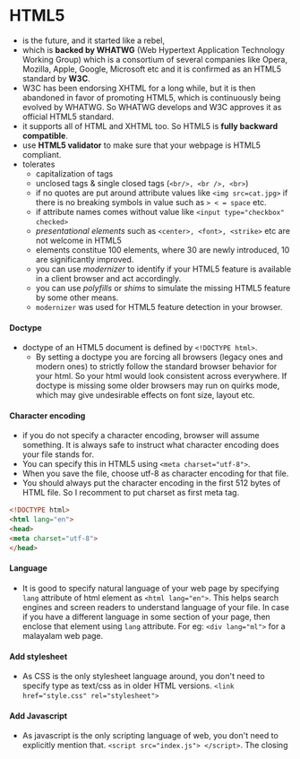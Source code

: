 # HTML5 
- is the future, and it started like a rebel,
- which is **backed by WHATWG** (Web Hypertext Application Technology Working Group) which is a consortium of several companies like Opera, Mozilla, Apple, Google, Microsoft etc and it is confirmed as an HTML5 standard by **W3C**.
- W3C has been endorsing XHTML for a long while, but it is then abandoned in favor of promoting HTML5, which is continuously being evolved by WHATWG. So WHATWG develops and W3C approves it as official HTML5 standard.
- it supports all of HTML and XHTML too. So HTML5 is **fully backward compatible**.
- use **HTML5 validator** to make sure that your webpage is HTML5 compliant.
- tolerates
  - capitalization of tags
  - unclosed tags & single closed tags (`<br/>, <br />, <br>`)
  - if no quotes are put around attribute values like `<img src=cat.jpg>` if there is no breaking symbols in value such as `> < = space` etc.
  - if attribute names comes without value like `<input type="checkbox" checked>`
  - _presentational elements_ such as `<center>, <font>, <strike>` etc are not welcome in HTML5
  - elements constitue 100 elements, where 30 are newly introduced, 10 are significantly improved.
  - you can use _modernizer_ to identify if your HTML5 feature is available in a client browser and act accordingly.
  - you can use _polyfills_ or _shims_ to simulate the missing HTML5 feature by some other means.
  - `modernizer` was used for HTML5 feature detection in your browser.

#### Doctype
- doctype of an HTML5 document is defined by `<!DOCTYPE html>`. 
  - By setting a doctype you are forcing all browsers (legacy ones and modern ones) to strictly follow the standard browser behavior for your html. So your html would look consistent across everywhere. If doctype is missing some older browsers may run on quirks mode, which may give undesirable effects on font size, layout etc.

#### Character encoding
- if you do not specify a character encoding, browser will assume something. It is always safe to instruct what character encoding does your file stands for. 
- You can specify this in HTML5 using `<meta charset="utf-8">`. 
- When you save the file, choose utf-8 as character encoding for that file.
- You should always put the character encoding in the first 512 bytes of HTML file. So I recomment to put charset as first meta tag.
```html
<!DOCTYPE html>
<html lang="en">
<head>
<meta charset="utf-8">
</head>
```

#### Language
- It is good to specify natural language of your web page by specifying `lang` attribute of html element as `<html lang="en">`. This helps search engines and screen readers to understand language of your file. In case if you have a different language in some section of your page, then enclose that element using `lang` attribute. For eg: `<div lang="ml">` for a malayalam web page.

#### Add stylesheet
- As CSS is the only stylesheet language around, you don't need to specify type as text/css as in older HTML versions.
`<link href="style.css" rel="stylesheet">`

#### Add Javascript
- As javascript is the only scripting language of web, you don't need to explicitly mention that.
`<script src="index.js"> </script>`. The closing <script> tag is essential.

# HTML5 Semantic Elements
With the advent of HTML5, semantics of elements used to construct a web page gathered huge significance. HTML5 introduced semantical tags for good **page structure** as well as tags to signify **text information**.

## Semantic elements for page structuring
`<div>` was the only element which took role of every container before HTML5. With HTML5 there are semantic elements which would help screen readers, search bots, accessibility tools to figure out nature of content in each container such as : `<article>`,`<header>`,`<footer>`,`<time>` etc

|Semantical page structure|
|------|
|An example of a good page structure|
|<img src="attachments/01.png" width="650"> |

<details>
  
|Detailed example of semantical page structure|
|------|
|A detailed sample of a good page structure|
|<img src="attachments/02.png" width="650"> |
|A detailed sample of a bad page structure|
|<img src="attachments/03.png" width="650"> |

</details>

Some of the new HTML5 semantic elements are:
- `<figure>`
  - `<figcaption>`
- `<aside>`
- `<nav>`
- `<main>` is the whole wrapper for content. Can have only one main. articles comes inside `<main>`
- `<section>` is preferrable for a block content that starts with a title
- `<details>`
  - `<summary>`

## Semantic elements for text information
- `<time>`
```html
The party starts at <time datetime="2019-06-14 16:00-05:30">June 14<sup>th</sup> 4:00 PM</time>
This page is published on <time pubdate datetime="2019-06-01 10:00-05:30">June 1<sup>st</sup></time>
```
- `<output>`
- `<mark>`
## Semantics obtained from standards other than HMLT5
1. ARIA
2. RDFa
3. Microformat
4. Microdata

### 1. ARIA - Accessibility Rich Internet Applications
ARIA introduced certain attributes to HTML elements to signify meaning of content to help screen readers understand the content.

_ARIA Attributes_

- `role`
- `aria-required` for mandatory fields. It serves the purpose similar to * put for visual cue.
- `aria-invalid`
### 2. RDFa - Resource Description Framework
This is a premature standard, which is taken over by newer standards such as Microdata.
### 3. Microformat
Microformat put meaning to your content by piggybacking on class attributes. You will add some reserved class names to inform screen readers what is the meaning of your content.
- `hCard` format uses class name `vcard`
  - `fn` for a person's full name
  - `url` for a person's home page
```html
<section>
  <h4>This is a section for Microformat</h4>
  <div class="vcard">
      <span class="fn">Full name</span>
      <a class="url" href="https://myhomepage.com"></a>
  </div>
</section>
```
- `hCalendar`
  - `vevent`
    - `summary` for description of event
    - `dtstart` for start date of event
    - `location` for location of event
```html
<div class="vevent">
  <h2 class="summary">Web Developer Clam Bake</h2>
  <p>I'm hosting a party!</p>
  <p>It's
  <span class="dtstart" title="2014-10-25 13:30">Tuesday, October 25,
  1:30PM</span>
  at the <span class="location">Deep Sea Hotel, San Francisco, CA
</span></p>
</div>
```
- There are formats other than `hCard` and `hCalendar` but peoples usage got limited to only these two.
### 4. Microdata
All possible microdata formats are catalogued in http://schema.org. And you add xml namespace of used microdata format so that screen readers can understand the underlying format by reading xml namespace. Thus, Microdata accessibility technique remains flexible as you can add any metadata into the xml namespace any time, hence it serve as living standard.

To begin a microdata section you would add `itemscope` and `itemtype` attributes to any HTML elements like:
```html
<div itemscope itemtype="http://schema.org/Person">
</div>
```
Then you add important bits of information by adding `itemprop` attributes like `itemprop="name"`
```html
<div itemscope itemtype="http://schema.org/Person">
    <h3 itemprop="name">Mike Rowe</h3>
    You can see Mike Rowe's website at <a itemprop="url" href="http://www.magicsemantics.com">www.magicsemantics.com</a>
</div>

```
# Web Storage
Web storage is a confusing term which means to store data in a user' computer. HTML5 gives tow kinds of web storage - **local storage** and **session storage**.
- **Cookies** can store only up to 4KB of data
- Once a cookie is set, that will be sent to server along with all future HTTP requests
- 5 MB of data can be saved using web storage
- both storage mechanisms store data using website domain name. So it doesn't work if you are loading web pages from disk.
- every values are stored in text form.
- any change to the storage in one browser window triggers an event `storage` to all other windows of same browser where this website is loaded. So it can be considered as a mechanism to update all windows of same browser via storage events. 

`document.addEventListener('storage','storageChangeHandler');`

This `storage` event is triggered when an existing data is changed or removed, or if storage is completely wipied off, or if new data is added.

The storageEvent object passed to `storage` event's handler looks like :

```javascript
StorageEvent {
    key;          // name of the property set, changed etc.
    oldValue;     // old value of property before change
    newValue;     // new value of property after change
    url;          // url of page that made the change
    storageArea;  // localStorage or sessionStorage,
                  // depending on where the change happened.
}
```

## 1. Cookies
Cookies are tiny bits of information stored on user's browser, generally used to track the user and user preferences. Two drawbacks of cookies are :
- They are very much limited in size 
- They are posted to server with every browser request


## 2. Local Storage
```javascript
localStorage.setItem('name','joji');
localStorage.getItem('name');
localStorage.removeItem(key);
localStorage.clear();
```

- To iterate through all keys in localstorage
```javsacript
if (localStorage) {
  let iterator = 0;
  let key = null;
  while ((key = localStorage.key(iterator)) !== null) {
    console.log(localStorage.getItem(key));
    iterator++;
  }
}
```

- It is also possible to get an item from local storage by:
`localStorage.name` OR `localStorage['name']`

## 3. Session Storage
- `sessionStorage.getItem(key)`
- Session storage is similar to local storage, but session storage lasts only until browser window or tab is closed.
- Two open tabs with same URL **doesn't share** `sessionStorage`. But, iframe or popup windows coming from same window shares sessionStorage.

# File API
- The File API helps to read a file directly from hard drive and give the file data to Javascript code. Earlier it was only possible through file upload to pass data into web server and , then pass down to browser client. 
- The file obtained using File API to Javascript could parse the data and send data to server using XMLHttpRequest.
- It is not possible to create a file in hard drive or change a file. But, you may store the file in localstorage.
- With File API there are 3 strategies to read file.
  - file input
  - a hidden file input, presented with a beautiful button
  - drag and drop file upload
- File API works in tandem with FileReader to read file contents
- HTML5 file operation deals with the following objects.
  - FileList
  - File
  - Blob
  - FileReader

```html
<!DOCTYPE html>
<html lang="en">

<head>
    <title>HTML5 File Upload</title>
    <meta charset="utf-8">
    <script src="js/main.js" type="module"></script>
</head>

<body>
    <main>
        <section>
            <h4>Upload your file</h4>
            <input type="file" name="fileinput" multiple>
        </section>
    </main>
</body>

</html> 
```

```js
// main.js

import fileUploadHandler from './file-upload.js';

window.onload = function onload() {
  const fileInput = document.getElementsByName('fileinput');
  fileInput[0].addEventListener('change', fileUploadHandler);
};
```

```js 
// file-upload.js

function fileUploadHandler(ev) {
  const { files } = ev.target;
  Object.values(files).forEach(file => {
    console.log(' 👍 Contents of file', file.name);
    const fr = new FileReader();
    fr.onload = loadedEvent => {
      let node;
      switch (file.type) {
        case 'image/jpeg':
          const imageSrc = loadedEvent.target.result;
          node = document.createElement('img');
          node.setAttribute('src', imageSrc);
          document.body.appendChild(node);
          break;
        case 'text/csv':
          const data = loadedEvent.target.result;
          node = document.createElement('span');
          node.textContent = data;
          document.body.appendChild(node);
      }
    };
    switch (file.type) {
      case 'image/jpeg':
        fr.readAsDataURL(file);
      case 'text/csv':
        fr.readAsText(file);
    }
  });
}
export default fileUploadHandler;
```
# Drag & Drop
- set attribute `draggable="true"` to any html5 tag to make it draggable
- add event listeners to draggable elements
  - `dragstart` - when dragged elemnt starts moving 
  - `dragend` - when dragged elment is dropped either inside or outside drop target
- add event listeners to drop target element
  - `dragenter` - when dragged element enters drop target
  - `dragleave` when dragged element leaves drop target boundary
  - `dragover` while dragged element is hovered over drop target
  - `drop` - when dragged element is dropped inside drop target
- Set data to be attached when an element is dragged
  - `event.dataTransfer.setData('text/plain', 'my data'); // (mime, data)`
- Get data configured on dragged element when that element is dropped
  - `event.dataTransfer.getData('text/plain');`


```javascript
// Code sample 

const draggableElements = document.querySelectorAll('#draggableItemsSection img');
const dropTarget = document.querySelector('#droppableSection');

draggableElements.forEach(img => {
  img.addEventListener('dragstart', ev => {
    ev.dataTransfer.setData('text/plain', ev.target.id);
  });
});

dropTarget.addEventListener('dragenter', ev => {
  this.stopDefaultBehavior(ev);
});
dropTarget.addEventListener('dragover', ev => {
  this.stopDefaultBehavior(ev);
});
dropTarget.addEventListener('drop', ev => {
  const draggedElementId = ev.dataTransfer.getData('text/plain');
  console.log(' ⚡️', draggedElementId);
  dropTarget.appendChild(document.getElementById(draggedElementId));
  this.stopDefaultBehavior(ev);
});

stopDefaultBehavior(ev) {
  ev.stopImmediatePropagation();
  ev.preventDefault();
}
```
# History API
- HTML5 introduced `window.history` API which let's JavaScript to access the history of pages visited on a browser under same website domain.
- It doesn't allow you to access history of other website domains.
- `history` object has the following methods
  - `history.back()`
  - `history.forward()`
  - `history.go(index)`
    - positive index calls forward() function _index_ number of times
    - negative index calls back() function _index_ number of times
  - `history.pushState(stateObject, title, URL)` - adds URL to the top of history stack
  - `history.replaceState(stateObject, title, URL)` - replaces current element in history with the new URL
- history change fires `popstate` event. This is fired only when either a `back()` or `forward()` or `go()` is called. When `pushState()` or `replaceState()` happens, this event is not fired.
- When `back()` or `forward()` or `go()` is called, the location.href value (address bar URL) is updated but actual content for that URL is not loaded. So, you will have to call content via AJAX by listening to `popstate` event.

